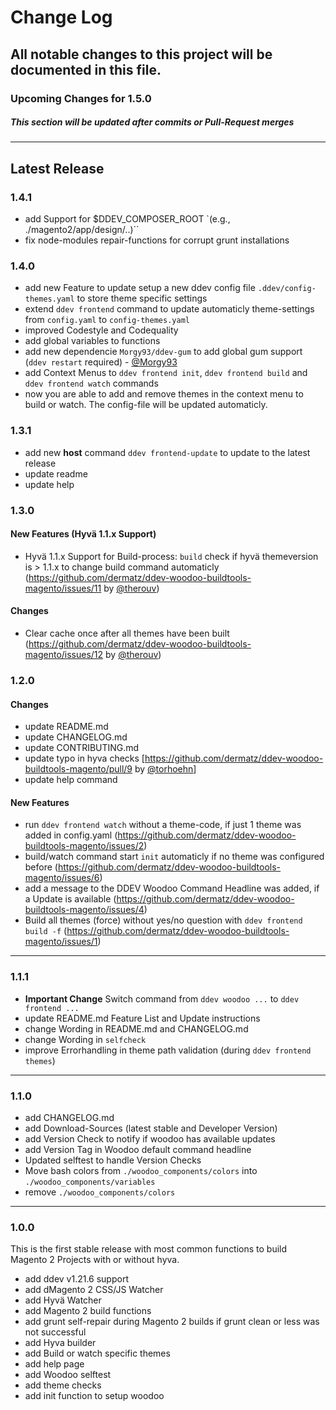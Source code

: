 # Change Log
All notable changes to this project will be documented in this file.
---
### Upcoming Changes for 1.5.0
##### This section will be updated after commits or Pull-Request merges
---
## Latest Release

### 1.4.1
- add Support for $DDEV_COMPOSER_ROOT `(e.g., ./magento2/app/design/..)``
- fix node-modules repair-functions for corrupt grunt installations

### 1.4.0
- add new Feature to update setup a new ddev config file `.ddev/config-themes.yaml` to store theme specific settings
- extend `ddev frontend` command to update automaticly theme-settings from `config.yaml` to `config-themes.yaml`
- improved Codestyle and Codequality
- add global variables to functions
- add new dependencie `Morgy93/ddev-gum` to add global gum support (`ddev restart` required) - [@Morgy93](https://github.com/Morgy93)
- add Context Menus to `ddev frontend init`, `ddev frontend build` and `ddev frontend watch` commands
- now you are able to add and remove themes in the context menu to build or watch. The config-file will be updated automaticly.

### 1.3.1
- add new __host__ command `ddev frontend-update` to update to the latest release
- update readme
- update help
### 1.3.0
#### New Features (Hyvä 1.1.x Support)
- Hyvä 1.1.x Support for Build-process: `build` check if hyvä themeversion is > 1.1.x to change build command automaticly (https://github.com/dermatz/ddev-woodoo-buildtools-magento/issues/11 by [@therouv](https://github.com/therouv))
#### Changes
- Clear cache once after all themes have been built (https://github.com/dermatz/ddev-woodoo-buildtools-magento/issues/12 by [@therouv](https://github.com/therouv))

### 1.2.0
#### Changes
- update README.md
- update CHANGELOG.md
- update CONTRIBUTING.md
- update typo in hyva checks [https://github.com/dermatz/ddev-woodoo-buildtools-magento/pull/9 by [@torhoehn](https://github.com/torhoehn)]
- update help command
#### New Features
- run `ddev frontend watch` without a theme-code, if just 1 theme was added in config.yaml (https://github.com/dermatz/ddev-woodoo-buildtools-magento/issues/2)
- build/watch command start `init` automaticly if no theme was configured before (https://github.com/dermatz/ddev-woodoo-buildtools-magento/issues/6)
- add a message to the DDEV Woodoo Command Headline was added, if a Update is available (https://github.com/dermatz/ddev-woodoo-buildtools-magento/issues/4)
- Build all themes (force) without yes/no question with `ddev frontend build -f` (https://github.com/dermatz/ddev-woodoo-buildtools-magento/issues/1)

---

### 1.1.1
- **Important Change** Switch command from `ddev woodoo ...` to `ddev frontend ...`
- update README.md Feature List and Update instructions
- change Wording in README.md and CHANGELOG.md
- change Wording in `selfcheck`
- improve Errorhandling in theme path validation (during `ddev frontend themes`)

---

### 1.1.0

- add CHANGELOG.md
- add Download-Sources (latest stable and Developer Version)
- add Version Check to notify if woodoo has available updates
- add Version Tag in Woodoo default command headline
- Updated selftest to handle Version Checks
- Move bash colors from `./woodoo_components/colors` into `./woodoo_components/variables`
- remove `./woodoo_components/colors`

---

### 1.0.0

This is the first stable release with most common functions to build Magento 2 Projects with or without hyva.

- add ddev v1.21.6 support
- add dMagento 2 CSS/JS Watcher
- add Hyvä Watcher
- add Magento 2 build functions
- add grunt self-repair during Magento 2 builds if grunt clean or less was not successful
- add Hyva builder
- add Build or watch specific themes
- add help page
- add Woodoo selftest
- add theme checks
- add init function to setup woodoo
